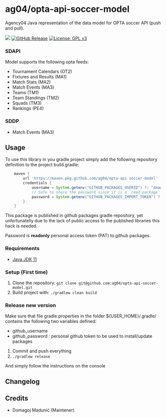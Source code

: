 # ag04/opta-api-soccer-model

Agency04 Java representation of the data model for OPTA soccer API (push and pull).

![](https://img.shields.io/badge/Java-ED8B00?style=for-the-badge&logo=java&logoColor=white&style=flat)
[![GitHub Release](https://img.shields.io/github/realese/ag04/opta-api-soccer-model.svg)]()
[![License: GPL v3](https://img.shields.io/badge/License-GPLv3-blue.svg)](https://www.gnu.org/licenses/gpl-3.0)
### SDAPI
Model supports the following opta feeds:

* Tournament Calendars (OT2)
* Fixtures and Results (MA1)
* Match Stats (MA2)
* Match Events (MA3)
* Teams (TM1)
* Team Standings (TM2)
* Squads (TM3)
* Rankings (PE4)

### SDDP

* Match Events (MA3)


## Usage

To use this library in you gradle project simply add the following repository definition to the project build.gradle:

```groovy
    maven {
        url 'https://maven.pkg.github.com/ag04/opta-api-soccer-model'
        credentials {
            username = System.getenv("GITHUB_PACKAGES_USERID") ?: "dmadunic"
            // Safe to share the password since it is a `read:package` scoped token.
            password = System.getenv("GITHUB_PACKAGES_IMPORT_TOKEN") ?: "put_read_only_token_here"
        }
    }
```

This package is published in github packages gradle repository, yet unfortunatelly due to the lack of public access to the published libraries this hack is needed.

Password is **readonly** personal access token (PAT) to github packages.


### Requirements
* [Java JDK 11](http://www.oracle.com/technetwork/java/javase/downloads/index.html)

### Setup (First time)
1. Clone the repository: `git clone git@github.com:ag04/opta-api-soccer-model.git`
4. Build project with: `./gradlew clean build `

### Release new version
Make sure that file gradle.properties in the folder ${USER_HOME}/.gradle/ contains the following two variables defined:

* github_username
* github_password : personal github token to be used to install/update packages

1) Commit and push everything
2) `./gradlew release`

And simply follow the instructions on the console

## Changelog

## Credits
* Domagoj Madunić (Maintener)
